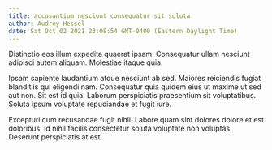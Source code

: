 ```yaml
---
title: accusantium nesciunt consequatur sit soluta
author: Audrey Hessel
date: Sat Oct 02 2021 23:08:54 GMT-0400 (Eastern Daylight Time)
---
```

Distinctio eos illum expedita quaerat ipsam. Consequatur ullam nesciunt adipisci autem aliquam. Molestiae itaque quia.

 Ipsam sapiente laudantium atque nesciunt ab sed. Maiores reiciendis fugiat blanditiis qui eligendi nam. Consequatur quia quidem eius ut maxime ut sed aut non. Sit est id quia. Laborum perspiciatis praesentium sit voluptatibus. Soluta ipsum voluptate repudiandae et fugit iure.

 Excepturi cum recusandae fugit nihil. Labore quam sint dolores dolore et est doloribus. Id nihil facilis consectetur soluta voluptate non voluptas. Deserunt perspiciatis at est.